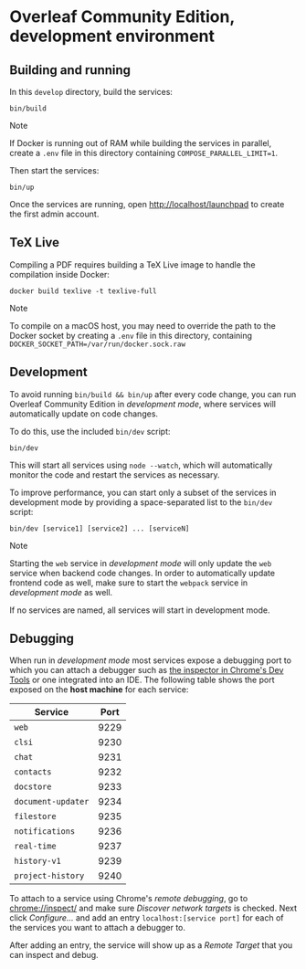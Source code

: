 # Overleaf Community Edition, development environment

## Building and running

In this `develop` directory, build the services:

```shell
bin/build
```

> [!NOTE]
> If Docker is running out of RAM while building the services in parallel, create a `.env` file in this directory containing `COMPOSE_PARALLEL_LIMIT=1`.

Then start the services:

```shell
bin/up
```

Once the services are running, open <http://localhost/launchpad> to create the first admin account.

## TeX Live

Compiling a PDF requires building a TeX Live image to handle the compilation inside Docker:

```shell
docker build texlive -t texlive-full
```

> [!NOTE]
> To compile on a macOS host, you may need to override the path to the Docker socket by creating a `.env` file in this directory, containing
> `DOCKER_SOCKET_PATH=/var/run/docker.sock.raw`

## Development

To avoid running `bin/build && bin/up` after every code change, you can run Overleaf
Community Edition in _development mode_, where services will automatically update on code changes.

To do this, use the included `bin/dev` script:

```shell
bin/dev
```

This will start all services using `node --watch`, which will automatically monitor the code and restart the services as necessary.

To improve performance, you can start only a subset of the services in development mode by providing a space-separated list to the `bin/dev` script:

```shell
bin/dev [service1] [service2] ... [serviceN]
```

> [!NOTE]
> Starting the `web` service in _development mode_ will only update the `web`
> service when backend code changes. In order to automatically update frontend
> code as well, make sure to start the `webpack` service in _development mode_
> as well.

If no services are named, all services will start in development mode.

## Debugging

When run in _development mode_ most services expose a debugging port to which
you can attach a debugger such as
[the inspector in Chrome's Dev Tools](chrome://inspect/) or one integrated into
an IDE. The following table shows the port exposed on the **host machine** for
each service:

| Service            | Port |
| ------------------ | ---- |
| `web`              | 9229 |
| `clsi`             | 9230 |
| `chat`             | 9231 |
| `contacts`         | 9232 |
| `docstore`         | 9233 |
| `document-updater` | 9234 |
| `filestore`        | 9235 |
| `notifications`    | 9236 |
| `real-time`        | 9237 |
| `history-v1`       | 9239 |
| `project-history`  | 9240 |

To attach to a service using Chrome's _remote debugging_, go to
<chrome://inspect/> and make sure _Discover network targets_ is checked. Next
click _Configure..._ and add an entry `localhost:[service port]` for each of the
services you want to attach a debugger to.

After adding an entry, the service will show up as a _Remote Target_ that you
can inspect and debug.
